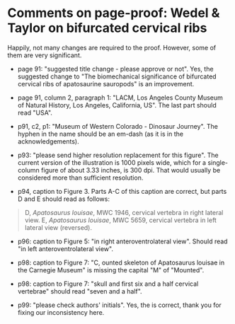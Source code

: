 # Comments on page-proof: Wedel &amp; Taylor on bifurcated cervical ribs

Happily, not many changes are required to the proof. However, some of them are very significant.

* page 91: "suggested title change - please approve or not". Yes, the suggested change to "The biomechanical significance of bifurcated cervical ribs of apatosaurine sauropods" is an improvement.

* page 91, column 2, paragraph 1: "LACM, Los Angeles County Museum of Natural History, Los Angeles, California, US". The last part should read "USA".
* p91, c2, p1: "Museum of Western Colorado - Dinosaur Journey". The hyphen in the name should be an em-dash (as it is in the acknowledgements).

* p93: "please send higher resolution replacement for this figure". The current version of the illustration is 1000 pixels wide, which for a single-column figure of about 3.33 inches, is 300 dpi. That would usually be considered more than sufficient resolution.

* p94, caption to Figure 3. Parts A-C of this caption are correct, but parts D and E should read as follows:
> D, _Apatosaurus louisae_, MWC 1946, cervical vertebra in right lateral view. E, _Apatosaurus louisae_, MWC 5659, cervical vertebra in left lateral view (reversed).

* p96: caption to Figure 5: "in right anteroventrolateral view". Should read "in left anteroventrolateral view".

* p98: caption to Figure 7: "C, ounted skeleton of Apatosaurus louisae in the Carnegie Museum" is missing the capital "M" of "Mounted".
* p98: caption to Figure 7: "skull and first six and a half cervical vertebrae" should read "seven and a half".

* p99: "please check authors' initials". Yes, the is correct, thank you for fixing our inconsistency here.

